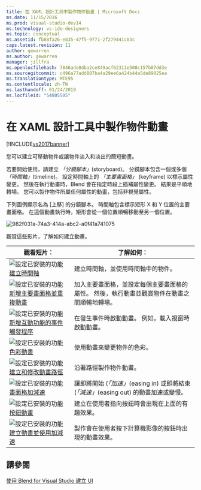 ```yaml
---
title: 在 XAML 設計工具中製作物件動畫 | Microsoft Docs
ms.date: 11/15/2016
ms.prod: visual-studio-dev14
ms.technology: vs-ide-designers
ms.topic: conceptual
ms.assetid: fb88fa26-e835-47f5-9771-2f279441c83c
caps.latest.revision: 11
author: gewarren
ms.author: gewarren
manager: jillfra
ms.openlocfilehash: 7846ade8dba2ce849acf62311e508c157b07dd3e
ms.sourcegitcommit: c496a77add807ba4a29ee6a424b44a5de89025ea
ms.translationtype: MTE95
ms.contentlocale: zh-TW
ms.lasthandoff: 01/24/2019
ms.locfileid: "54805505"
---
```

# <a name="animate-objects-in-xaml-designer"></a>在 XAML 設計工具中製作物件動畫
[!INCLUDE[vs2017banner](../includes/vs2017banner.md)]

您可以建立可移動物件或讓物件淡入和淡出的簡短動畫。  
  
 若要開始使用，請建立 *「分鏡腳本」*(storyboard)。 分鏡腳本包含一個或多個 *「時間軸」*(timeline)。 設定時間軸上的 *「主要畫面格」* (keyframe) 以標示屬性變更。 然後在執行動畫時，Blend 會在指定時段上插補屬性變更。 結果是平順地轉場。 您可以製作物件所屬任何屬性的動畫，包括非視覺屬性。  
  
 下列圖例顯示名為 [上移] 的分鏡腳本。 時間軸包含標示矩形 X 和 Y 位置的主要畫面格。 在這個動畫執行時，矩形會從一個位置順暢移動至另一個位置。  
  
 ![](../designers/media/982f031a-74a3-414a-abc2-a0f41a741075.png "982f031a-74a3-414a-abc2-a0f41a741075")  
  
 觀賞這些影片，了解如何建立動畫。  
  
|觀看短片：|了解如何：|  
|--------------------------|-------------------|  
|![設定已安裝的功能](../designers/media/bldadminconsoleinitialconfigicon.PNG "BldAdminConsoleInitialConfigIcon") [建立時間軸](http://www.popscreen.com/v/6A4eF/Microsoft-Expression-Blend-Creating-Timelines)|建立時間軸，並使用時間軸中的物件。|  
|![設定已安裝的功能](../designers/media/bldadminconsoleinitialconfigicon.PNG "BldAdminConsoleInitialConfigIcon") [新增主要畫面格並重複動畫](http://www.popscreen.com/v/6A4fi/Microsoft-Expression-Blend-Adding-Keyframes-and-Repeating-an-Animation)|加入主要畫面格，並設定每個主要畫面格的屬性。 然後，執行動畫並觀賞物件在動畫之間順暢地轉場。|  
|![設定已安裝的功能](../designers/media/bldadminconsoleinitialconfigicon.PNG "BldAdminConsoleInitialConfigIcon") [新增互動功能的事件觸發程序](http://www.popscreen.com/v/6A4e4/Microsoft-Expression-Blend-Adding-Event-Triggers-for-Interactivity)|在發生事件時啟動動畫。 例如，載入視窗時啟動動畫。|  
|![設定已安裝的功能](../designers/media/bldadminconsoleinitialconfigicon.PNG "BldAdminConsoleInitialConfigIcon") [色彩動畫](http://www.popscreen.com/v/6A4gv/Microsoft-Expression-Blend-Animating-Colors)|使用動畫來變更物件的色彩。|  
|![設定已安裝的功能](../designers/media/bldadminconsoleinitialconfigicon.PNG "BldAdminConsoleInitialConfigIcon") [建立和修改動畫路徑](http://www.popscreen.com/v/6A4fX/Microsoft-Expression-Blend-Creating-and-Modifying-Motion-Paths)|沿著路徑製作物件動畫。|  
|![設定已安裝的功能](../designers/media/bldadminconsoleinitialconfigicon.PNG "BldAdminConsoleInitialConfigIcon") [畫面格加減速](http://www.popscreen.com/v/6A4dM/Microsoft-Expression-Blend-Easing-Keyframes)|讓即將開始 (*「加速」*(easing in) 或即將結束 (*「減速」*(easing out) 的動畫加速或變慢。|  
|![設定已安裝的功能](../designers/media/bldadminconsoleinitialconfigicon.PNG "BldAdminConsoleInitialConfigIcon") [按鈕動畫](http://www.popscreen.com/v/6A4fK/Microsoft-Expression-Blend-Animating-a-Button)|建立在使用者指向按鈕時會出現在上面的有趣效果。|  
|![設定已安裝的功能](../designers/media/bldadminconsoleinitialconfigicon.PNG "BldAdminConsoleInitialConfigIcon") [建立動畫並使用加減速](https://www.youtube.com/watch?v=mAJXYrwxGYo)|製作會在使用者按下計算機影像的按鈕時出現的動畫效果。|  
  
## <a name="see-also"></a>請參閱  
 [使用 Blend for Visual Studio 建立 UI](../designers/creating-a-ui-by-using-blend-for-visual-studio.md)

